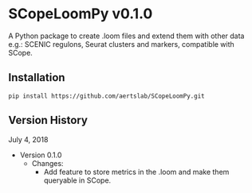 # SCopeLoomPy v0.1.0
A Python package to create .loom files and extend them with other data e.g.: SCENIC regulons, Seurat clusters and markers, compatible with SCope.

## Installation
```
pip install https://github.com/aertslab/SCopeLoomPy.git
```

## Version History

July 4, 2018

* Version 0.1.0
   * Changes:
     * Add feature to store metrics in the .loom and make them queryable in SCope.